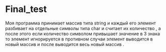 # Final_test
Mоя программа принимает массив типа string и каждый его элемент разбивает на отдельные символы типа char и считает их количество ,
а после этого если количество символом привышает значение в 3 знака то элемент игнорируется в противном случаи элемент выводится 
в новый массив и после выводится весь новый массив .